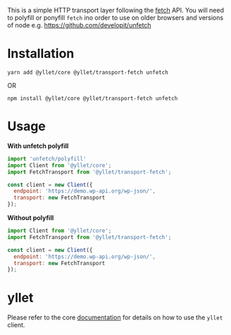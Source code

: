 This is a simple HTTP transport layer following the [fetch](https://developer.mozilla.org/en-US/docs/Web/API/Fetch_API) API. You will need to polyfill or ponyfill `fetch` ino order to use on older browsers and versions of node e.g. https://github.com/developit/unfetch

# Installation

`yarn add @yllet/core @yllet/transport-fetch unfetch`

OR

`npm install @yllet/core @yllet/transport-fetch unfetch`

# Usage

**With unfetch polyfill**
```javascript
import 'unfetch/polyfill'
import Client from '@yllet/core';
import FetchTransport from '@yllet/transport-fetch';

const client = new Client({
  endpoint: 'https://demo.wp-api.org/wp-json/',
  transport: new FetchTransport
});
```

**Without polyfill**
```javascript
import Client from '@yllet/core';
import FetchTransport from '@yllet/transport-fetch';

const client = new Client({
  endpoint: 'https://demo.wp-api.org/wp-json/',
  transport: new FetchTransport
});
```

# yllet

Please refer to the core [documentation](https://github.com/ylletjs/yllet) for details on how to use the `yllet` client.